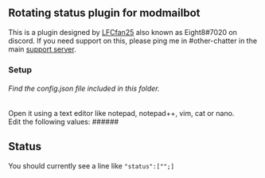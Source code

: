 ## Rotating status plugin for modmailbot ##
This is a plugin designed by [LFCfan25](https://github.com/LFCfan25) also known as Eight8#7020 on discord. If you need support on this, please ping me in #other-chatter in the main [support server](https://discord.gg/vRuhG9R).  

### Setup ###
###### Find the config.json file included in this folder.  
Open it using a text editor like notepad, notepad++, vim, cat or nano.  
Edit the following values: ######

## Status ##
You should currently see a line like ```"status":["";]```
